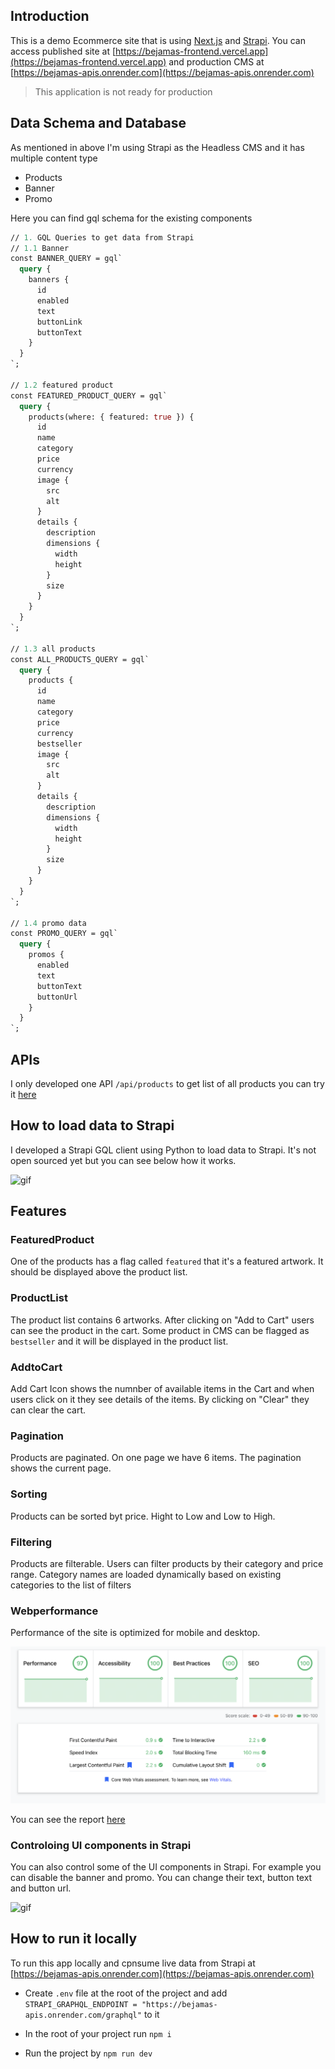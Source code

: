 ## Introduction

This is a demo Ecommerce site that is using [Next.js](https://nextjs.org) and [Strapi](https://strapi.io).
You can access published site at [https://bejamas-frontend.vercel.app](https://bejamas-frontend.vercel.app) and production CMS at [https://bejamas-apis.onrender.com](https://bejamas-apis.onrender.com)

> This application is not ready for production

## Data Schema and Database

As mentioned in above I'm using Strapi as the Headless CMS and it has multiple content type

- Products
- Banner
- Promo

Here you can find gql schema for the existing components

```graphql
// 1. GQL Queries to get data from Strapi
// 1.1 Banner
const BANNER_QUERY = gql`
  query {
    banners {
      id
      enabled
      text
      buttonLink
      buttonText
    }
  }
`;

// 1.2 featured product
const FEATURED_PRODUCT_QUERY = gql`
  query {
    products(where: { featured: true }) {
      id
      name
      category
      price
      currency
      image {
        src
        alt
      }
      details {
        description
        dimensions {
          width
          height
        }
        size
      }
    }
  }
`;

// 1.3 all products
const ALL_PRODUCTS_QUERY = gql`
  query {
    products {
      id
      name
      category
      price
      currency
      bestseller
      image {
        src
        alt
      }
      details {
        description
        dimensions {
          width
          height
        }
        size
      }
    }
  }
`;

// 1.4 promo data
const PROMO_QUERY = gql`
  query {
    promos {
      enabled
      text
      buttonText
      buttonUrl
    }
  }
`;
```

## APIs

I only developed one API `/api/products` to get list of all products you can try it [here](https://bejamas-frontend.vercel.app/api/products)

## How to load data to Strapi

I developed a Strapi GQL client using Python to load data to Strapi. It's not open sourced yet but you can see below how it works.

![gif](./public/strapi_gql_client_hidden.gif)

## Features

### FeaturedProduct

One of the products has a flag called `featured` that it's a featured artwork. It should be displayed above the product list.

### ProductList

The product list contains 6 artworks. After clicking on "Add to Cart" users can see the product in the cart. Some product in CMS can be flagged as `bestseller` and it will be displayed in the product list.

### AddtoCart

Add Cart Icon shows the numnber of available items in the Cart and when users click on it they see details of the items.
By clicking on "Clear" they can clear the cart.

### Pagination

Products are paginated. On one page we have 6 items. The pagination shows the current page.

### Sorting

Products can be sorted byt price. Hight to Low and Low to High.

### Filtering

Products are filterable. Users can filter products by their category and price range. Category names are loaded dynamically based on existing categories to the list of filters

### Webperformance

Performance of the site is optimized for mobile and desktop.

![performance](./public/performance.png)

You can see the report [here](https://lighthouse-dot-webdotdevsite.appspot.com//lh/html?url=https%3A%2F%2Fbejamas-frontend.vercel.app%2F)

### Controloing UI components in Strapi

You can also control some of the UI components in Strapi. For example you can disable the banner and promo. You can change their text, button text and button url.

![gif](./public/control_ui_components_with_cms.gif)

## How to run it locally

To run this app locally and cpnsume live data from Strapi at [https://bejamas-apis.onrender.com](https://bejamas-apis.onrender.com)

- Create `.env` file at the root of the project and add `STRAPI_GRAPHQL_ENDPOINT = "https://bejamas-apis.onrender.com/graphql"` to it

- In the root of your project run `npm i`
- Run the project by `npm run dev`

